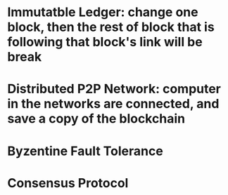 # Immutatble Ledger: change one block, then the rest of block that is following that block's link will be break

# Distributed P2P Network: computer in the networks are connected, and save a copy of the blockchain

# Byzentine Fault Tolerance

# Consensus Protocol

